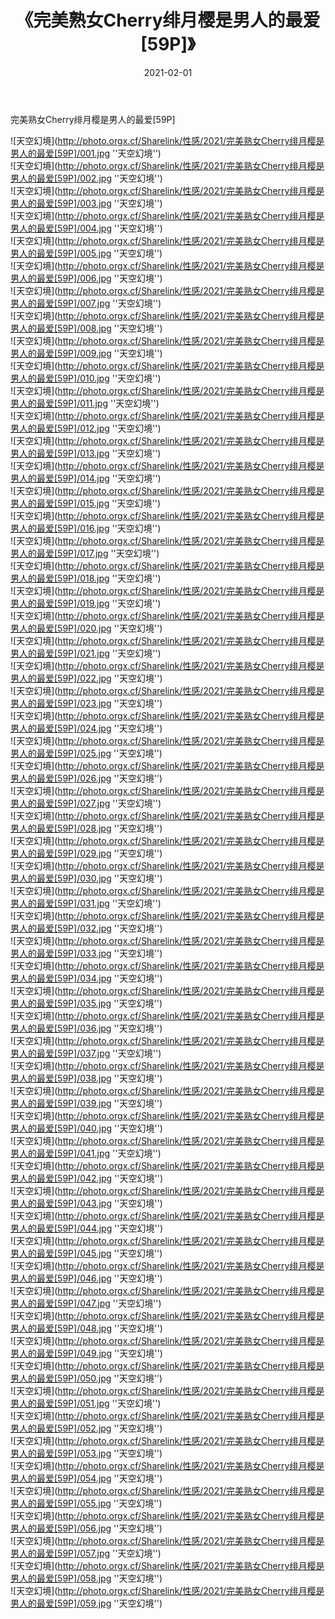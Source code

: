 ﻿---
layout: post
title:  《完美熟女Cherry绯月樱是男人的最爱[59P]》
date:   2021-02-01
img: http://photo.orgx.cf/Sharelink/性感/2021/完美熟女Cherry绯月樱是男人的最爱[59P]/000.jpg
categories: [美女, 性感, 泳衣]
---

完美熟女Cherry绯月樱是男人的最爱[59P]



![天空幻境](http://photo.orgx.cf/Sharelink/性感/2021/完美熟女Cherry绯月樱是男人的最爱[59P]/001.jpg ''天空幻境'') <br>
![天空幻境](http://photo.orgx.cf/Sharelink/性感/2021/完美熟女Cherry绯月樱是男人的最爱[59P]/002.jpg ''天空幻境'') <br>
![天空幻境](http://photo.orgx.cf/Sharelink/性感/2021/完美熟女Cherry绯月樱是男人的最爱[59P]/003.jpg ''天空幻境'') <br>
![天空幻境](http://photo.orgx.cf/Sharelink/性感/2021/完美熟女Cherry绯月樱是男人的最爱[59P]/004.jpg ''天空幻境'') <br>
![天空幻境](http://photo.orgx.cf/Sharelink/性感/2021/完美熟女Cherry绯月樱是男人的最爱[59P]/005.jpg ''天空幻境'') <br>
![天空幻境](http://photo.orgx.cf/Sharelink/性感/2021/完美熟女Cherry绯月樱是男人的最爱[59P]/006.jpg ''天空幻境'') <br>
![天空幻境](http://photo.orgx.cf/Sharelink/性感/2021/完美熟女Cherry绯月樱是男人的最爱[59P]/007.jpg ''天空幻境'') <br>
![天空幻境](http://photo.orgx.cf/Sharelink/性感/2021/完美熟女Cherry绯月樱是男人的最爱[59P]/008.jpg ''天空幻境'') <br>
![天空幻境](http://photo.orgx.cf/Sharelink/性感/2021/完美熟女Cherry绯月樱是男人的最爱[59P]/009.jpg ''天空幻境'') <br>
![天空幻境](http://photo.orgx.cf/Sharelink/性感/2021/完美熟女Cherry绯月樱是男人的最爱[59P]/010.jpg ''天空幻境'') <br>
![天空幻境](http://photo.orgx.cf/Sharelink/性感/2021/完美熟女Cherry绯月樱是男人的最爱[59P]/011.jpg ''天空幻境'') <br>
![天空幻境](http://photo.orgx.cf/Sharelink/性感/2021/完美熟女Cherry绯月樱是男人的最爱[59P]/012.jpg ''天空幻境'') <br>
![天空幻境](http://photo.orgx.cf/Sharelink/性感/2021/完美熟女Cherry绯月樱是男人的最爱[59P]/013.jpg ''天空幻境'') <br>
![天空幻境](http://photo.orgx.cf/Sharelink/性感/2021/完美熟女Cherry绯月樱是男人的最爱[59P]/014.jpg ''天空幻境'') <br>
![天空幻境](http://photo.orgx.cf/Sharelink/性感/2021/完美熟女Cherry绯月樱是男人的最爱[59P]/015.jpg ''天空幻境'') <br>
![天空幻境](http://photo.orgx.cf/Sharelink/性感/2021/完美熟女Cherry绯月樱是男人的最爱[59P]/016.jpg ''天空幻境'') <br>
![天空幻境](http://photo.orgx.cf/Sharelink/性感/2021/完美熟女Cherry绯月樱是男人的最爱[59P]/017.jpg ''天空幻境'') <br>
![天空幻境](http://photo.orgx.cf/Sharelink/性感/2021/完美熟女Cherry绯月樱是男人的最爱[59P]/018.jpg ''天空幻境'') <br>
![天空幻境](http://photo.orgx.cf/Sharelink/性感/2021/完美熟女Cherry绯月樱是男人的最爱[59P]/019.jpg ''天空幻境'') <br>
![天空幻境](http://photo.orgx.cf/Sharelink/性感/2021/完美熟女Cherry绯月樱是男人的最爱[59P]/020.jpg ''天空幻境'') <br>
![天空幻境](http://photo.orgx.cf/Sharelink/性感/2021/完美熟女Cherry绯月樱是男人的最爱[59P]/021.jpg ''天空幻境'') <br>
![天空幻境](http://photo.orgx.cf/Sharelink/性感/2021/完美熟女Cherry绯月樱是男人的最爱[59P]/022.jpg ''天空幻境'') <br>
![天空幻境](http://photo.orgx.cf/Sharelink/性感/2021/完美熟女Cherry绯月樱是男人的最爱[59P]/023.jpg ''天空幻境'') <br>
![天空幻境](http://photo.orgx.cf/Sharelink/性感/2021/完美熟女Cherry绯月樱是男人的最爱[59P]/024.jpg ''天空幻境'') <br>
![天空幻境](http://photo.orgx.cf/Sharelink/性感/2021/完美熟女Cherry绯月樱是男人的最爱[59P]/025.jpg ''天空幻境'') <br>
![天空幻境](http://photo.orgx.cf/Sharelink/性感/2021/完美熟女Cherry绯月樱是男人的最爱[59P]/026.jpg ''天空幻境'') <br>
![天空幻境](http://photo.orgx.cf/Sharelink/性感/2021/完美熟女Cherry绯月樱是男人的最爱[59P]/027.jpg ''天空幻境'') <br>
![天空幻境](http://photo.orgx.cf/Sharelink/性感/2021/完美熟女Cherry绯月樱是男人的最爱[59P]/028.jpg ''天空幻境'') <br>
![天空幻境](http://photo.orgx.cf/Sharelink/性感/2021/完美熟女Cherry绯月樱是男人的最爱[59P]/029.jpg ''天空幻境'') <br>
![天空幻境](http://photo.orgx.cf/Sharelink/性感/2021/完美熟女Cherry绯月樱是男人的最爱[59P]/030.jpg ''天空幻境'') <br>
![天空幻境](http://photo.orgx.cf/Sharelink/性感/2021/完美熟女Cherry绯月樱是男人的最爱[59P]/031.jpg ''天空幻境'') <br>
![天空幻境](http://photo.orgx.cf/Sharelink/性感/2021/完美熟女Cherry绯月樱是男人的最爱[59P]/032.jpg ''天空幻境'') <br>
![天空幻境](http://photo.orgx.cf/Sharelink/性感/2021/完美熟女Cherry绯月樱是男人的最爱[59P]/033.jpg ''天空幻境'') <br>
![天空幻境](http://photo.orgx.cf/Sharelink/性感/2021/完美熟女Cherry绯月樱是男人的最爱[59P]/034.jpg ''天空幻境'') <br>
![天空幻境](http://photo.orgx.cf/Sharelink/性感/2021/完美熟女Cherry绯月樱是男人的最爱[59P]/035.jpg ''天空幻境'') <br>
![天空幻境](http://photo.orgx.cf/Sharelink/性感/2021/完美熟女Cherry绯月樱是男人的最爱[59P]/036.jpg ''天空幻境'') <br>
![天空幻境](http://photo.orgx.cf/Sharelink/性感/2021/完美熟女Cherry绯月樱是男人的最爱[59P]/037.jpg ''天空幻境'') <br>
![天空幻境](http://photo.orgx.cf/Sharelink/性感/2021/完美熟女Cherry绯月樱是男人的最爱[59P]/038.jpg ''天空幻境'') <br>
![天空幻境](http://photo.orgx.cf/Sharelink/性感/2021/完美熟女Cherry绯月樱是男人的最爱[59P]/039.jpg ''天空幻境'') <br>
![天空幻境](http://photo.orgx.cf/Sharelink/性感/2021/完美熟女Cherry绯月樱是男人的最爱[59P]/040.jpg ''天空幻境'') <br>
![天空幻境](http://photo.orgx.cf/Sharelink/性感/2021/完美熟女Cherry绯月樱是男人的最爱[59P]/041.jpg ''天空幻境'') <br>
![天空幻境](http://photo.orgx.cf/Sharelink/性感/2021/完美熟女Cherry绯月樱是男人的最爱[59P]/042.jpg ''天空幻境'') <br>
![天空幻境](http://photo.orgx.cf/Sharelink/性感/2021/完美熟女Cherry绯月樱是男人的最爱[59P]/043.jpg ''天空幻境'') <br>
![天空幻境](http://photo.orgx.cf/Sharelink/性感/2021/完美熟女Cherry绯月樱是男人的最爱[59P]/044.jpg ''天空幻境'') <br>
![天空幻境](http://photo.orgx.cf/Sharelink/性感/2021/完美熟女Cherry绯月樱是男人的最爱[59P]/045.jpg ''天空幻境'') <br>
![天空幻境](http://photo.orgx.cf/Sharelink/性感/2021/完美熟女Cherry绯月樱是男人的最爱[59P]/046.jpg ''天空幻境'') <br>
![天空幻境](http://photo.orgx.cf/Sharelink/性感/2021/完美熟女Cherry绯月樱是男人的最爱[59P]/047.jpg ''天空幻境'') <br>
![天空幻境](http://photo.orgx.cf/Sharelink/性感/2021/完美熟女Cherry绯月樱是男人的最爱[59P]/048.jpg ''天空幻境'') <br>
![天空幻境](http://photo.orgx.cf/Sharelink/性感/2021/完美熟女Cherry绯月樱是男人的最爱[59P]/049.jpg ''天空幻境'') <br>
![天空幻境](http://photo.orgx.cf/Sharelink/性感/2021/完美熟女Cherry绯月樱是男人的最爱[59P]/050.jpg ''天空幻境'') <br>
![天空幻境](http://photo.orgx.cf/Sharelink/性感/2021/完美熟女Cherry绯月樱是男人的最爱[59P]/051.jpg ''天空幻境'') <br>
![天空幻境](http://photo.orgx.cf/Sharelink/性感/2021/完美熟女Cherry绯月樱是男人的最爱[59P]/052.jpg ''天空幻境'') <br>
![天空幻境](http://photo.orgx.cf/Sharelink/性感/2021/完美熟女Cherry绯月樱是男人的最爱[59P]/053.jpg ''天空幻境'') <br>
![天空幻境](http://photo.orgx.cf/Sharelink/性感/2021/完美熟女Cherry绯月樱是男人的最爱[59P]/054.jpg ''天空幻境'') <br>
![天空幻境](http://photo.orgx.cf/Sharelink/性感/2021/完美熟女Cherry绯月樱是男人的最爱[59P]/055.jpg ''天空幻境'') <br>
![天空幻境](http://photo.orgx.cf/Sharelink/性感/2021/完美熟女Cherry绯月樱是男人的最爱[59P]/056.jpg ''天空幻境'') <br>
![天空幻境](http://photo.orgx.cf/Sharelink/性感/2021/完美熟女Cherry绯月樱是男人的最爱[59P]/057.jpg ''天空幻境'') <br>
![天空幻境](http://photo.orgx.cf/Sharelink/性感/2021/完美熟女Cherry绯月樱是男人的最爱[59P]/058.jpg ''天空幻境'') <br>
![天空幻境](http://photo.orgx.cf/Sharelink/性感/2021/完美熟女Cherry绯月樱是男人的最爱[59P]/059.jpg ''天空幻境'') <br>